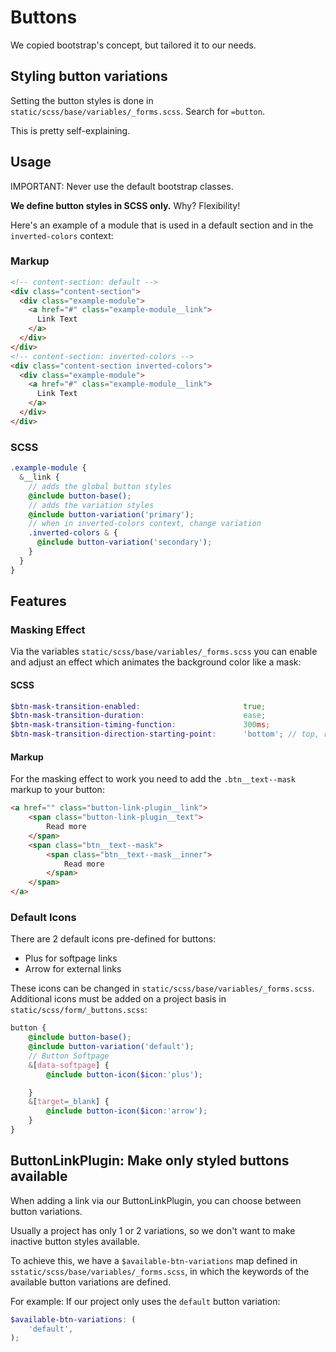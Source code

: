 # Buttons

We copied bootstrap's concept, but tailored it to our needs.

## Styling button variations

Setting the button styles is done in `static/scss/base/variables/_forms.scss`. Search for `=button`.

This is pretty self-explaining.

## Usage

IMPORTANT: Never use the default bootstrap classes.

<strong>We define button styles in SCSS only.</strong> Why? Flexibility!

Here's an example of a module that is used in a default section and in the `inverted-colors` context:

### Markup

```HTML
<!-- content-section: default -->
<div class="content-section">
  <div class="example-module">
    <a href="#" class="example-module__link">
      Link Text
    </a>
  </div>
</div>
<!-- content-section: inverted-colors -->
<div class="content-section inverted-colors">
  <div class="example-module">
    <a href="#" class="example-module__link">
      Link Text
    </a>
  </div>
</div>
```

### SCSS

```SCSS
.example-module {
  &__link {
    // adds the global button styles
    @include button-base();
    // adds the variation styles
    @include button-variation('primary');
    // when in inverted-colors context, change variation
    .inverted-colors & {
      @include button-variation('secondary');
    }
  }
}
```

## Features

### Masking Effect

Via the variables `static/scss/base/variables/_forms.scss` you can enable and adjust an effect which animates the background color like a mask:

#### SCSS

```SCSS
$btn-mask-transition-enabled:                       true;
$btn-mask-transition-duration:                      ease;
$btn-mask-transition-timing-function:               300ms;
$btn-mask-transition-direction-starting-point:      'bottom'; // top, right, bottom or left
```

#### Markup

For the masking effect to work you need to add the `.btn__text--mask` markup to your button:

```HTML
<a href="" class="button-link-plugin__link">
    <span class="button-link-plugin__text">
        Read more
    </span>
    <span class="btn__text--mask">
        <span class="btn__text--mask__inner">
            Read more
        </span>
    </span>
</a>
```


### Default Icons

There are 2 default icons pre-defined for buttons:

- Plus for softpage links
- Arrow for external links

These icons can be changed in `static/scss/base/variables/_forms.scss`.
Additional icons must be added on a project basis in `static/scss/form/_buttons.scss`:

```SCSS
button {
    @include button-base();
    @include button-variation('default');
    // Button Softpage
    &[data-softpage] {
        @include button-icon($icon:'plus');

    }
    &[target=_blank] {
        @include button-icon($icon:'arrow');
    }
}
```

## ButtonLinkPlugin: Make only styled buttons available

When adding a link via our ButtonLinkPlugin, you can choose between button variations.

Usually a project has only 1 or 2 variations, so we don't want to make inactive button styles available.

To achieve this, we have a `$available-btn-variations` map defined in `sstatic/scss/base/variables/_forms.scss`, in which the keywords of the available button variations are defined.

For example: If our project only uses the `default` button variation:

```SCSS
$available-btn-variations: (
    'default',
);
```
